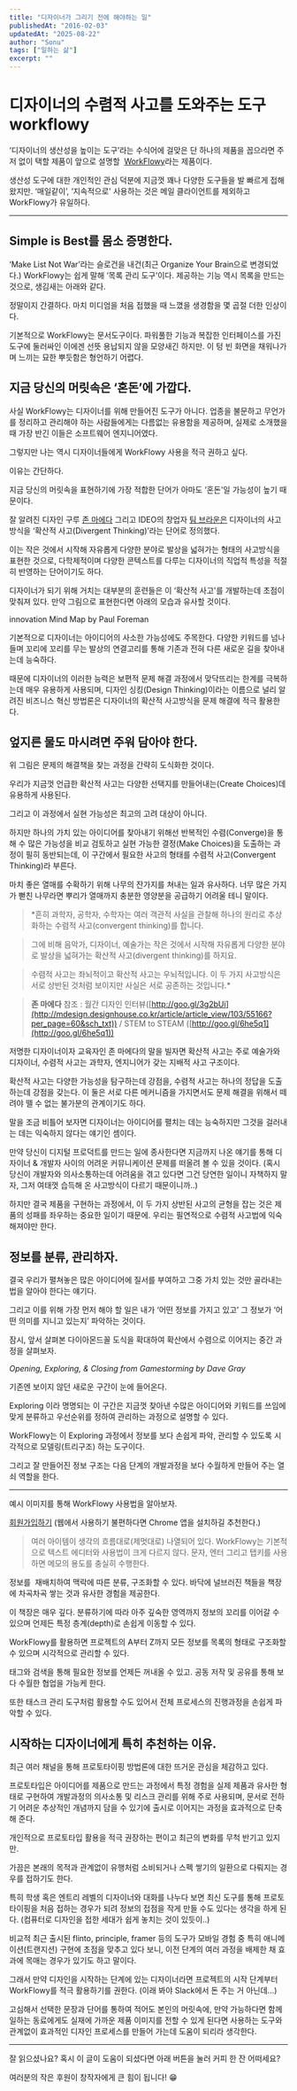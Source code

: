 ```yaml
---
title: "디자이너가 그리기 전에 해야하는 일"
publishedAt: "2016-02-03"
updatedAt: "2025-08-22"
author: "Sonu"
tags: ["일하는 삶"]
excerpt: ""
---
```



# 디자이너의 수렴적 사고를 도와주는 도구 workflowy


‘디자이너의 생산성을 높이는 도구’라는 수식어에 걸맞은 단 하나의 제품을 꼽으라면 주저 없이 택할 제품이 앞으로 설명할  [WorkFlowy](https://workflowy.com/invite/198ce1c0.lnx)라는 제품이다.


생산성 도구에 대한 개인적인 관심 덕분에 지금껏 꽤나 다양한 도구들을 발 빠르게 접해왔지만. ‘매일같이’, ‘지속적으로' 사용하는 것은 메일 클라이언트를 제외하고 WorkFlowy가 유일하다.


---


## Simple is Best를 몸소 증명한다.


‘Make List Not War’라는 슬로건을 내건(최근 Organize Your Brain으로 변경되었다.) WorkFlowy는 쉽게 말해 ‘목록 관리 도구’이다. 제공하는 기능 역시 목록을 만드는 것으로, 생김새는 아래와 같다.





정말이지 간결하다. 마치 미디엄을 처음 접했을 때 느꼈을 생경함을 몇 곱절 더한 인상이다.


기본적으로 WorkFlowy는 문서도구이다. 파워풀한 기능과 복잡한 인터페이스를 가진 도구에 둘러싸인 이에겐 선뜻 용납되지 않을 모양새긴 하지만. 이 텅 빈 화면을 채워나가며 느끼는 묘한 뿌듯함은 형언하기 어렵다.


## 지금 당신의 머릿속은 ‘혼돈’에 가깝다.


사실 WorkFlowy는 디자이너를 위해 만들어진 도구가 아니다. 업종을 불문하고 무언가를 정리하고 관리해야 하는 사람들에게는 다름없는 유용함을 제공하며, 실제로 소개했을 때 가장 반긴 이들은 소프트웨어 엔지니어였다.


그렇지만 나는 역시 디자이너들에게 WorkFlowy 사용을 적극 권하고 싶다.


이유는 간단하다.


지금 당신의 머릿속을 표현하기에 가장 적합한 단어가 아마도 ‘혼돈'일 가능성이 높기 때문이다.


잘 알려진 디자인 구루 [존 마에다](https://twitter.com/johnmaeda) 그리고 IDEO의 창업자 [팀 브라운은](https://twitter.com/tceb62) 디자이너의 사고방식을 ‘확산적 사고(Divergent Thinking)’라는 단어로 정의했다.


이는 작은 것에서 시작해 자유롭게 다양한 분야로 발상을 넓혀가는 형태의 사고방식을 표현한 것으로, 다학제적이며 다양한 콘텍스트를 다루는 디자이너의 직업적 특성을 적절히 반영하는 단어이기도 하다.


디자이너가 되기 위해 거치는 대부분의 훈련들은 이 ‘확산적 사고'를 개발하는데 초점이 맞춰져 있다. 만약 그림으로 표현한다면 아래의 모습과 유사할 것이다.





innovation Mind Map by Paul Foreman


기본적으로 디자이너는 아이디어의 사소한 가능성에도 주목한다. 다양한 키워드를 넘나들며 꼬리에 꼬리를 무는 발상의 연결고리를 통해 기존과 전혀 다른 새로운 길을 찾아내는데 능숙하다.


때문에 디자이너의 이러한 능력은 보편적 문제 해결 과정에서 맞닥뜨리는 한계를 극복하는데 매우 유용하게 사용되며, 디자인 싱킹(Design Thinking)이라는 이름으로 널리 알려진 비즈니스 혁신 방법론은 디자이너의 확산적 사고방식을 문제 해결에 적극 활용한다.


## 엎지른 물도 마시려면 주워 담아야 한다.





위 그림은 문제의 해결책을 찾는 과정을 간략히 도식화한 것이다.


우리가 지금껏 언급한 확산적 사고는 다양한 선택지를 만들어내는(Create Choices)데 유용하게 사용된다.


그리고 이 과정에서 실현 가능성은 최고의 고려 대상이 아니다.


하지만 하나의 가치 있는 아이디어를 찾아내기 위해선 반복적인 수렴(Converge)을 통해 수 많은 가능성을 비교 검토하고 실현 가능한 결정(Make Choices)을 도출하는 과정이 필히 동반되는데, 이 구간에서 필요한 사고의 형태를 수렴적 사고(Convergent Thinking)라 부른다.


마치 좋은 열매를 수확하기 위해 나무의 잔가지를 쳐내는 일과 유사하다. 너무 많은 가지가 뻗친 나무라면 뿌리가 열매까지 충분한 영양분을 공급하기 어려울 테니 말이다.




> *흔히 과학자, 공학자, 수학자는 여러 객관적 사실을 관찰해 하나의 원리로 추상화하는 수렴적 사고(convergent thinking)를 합니다.

>

> 그에 비해 음악가, 디자이너, 예술가는 작은 것에서 시작해 자유롭게 다양한 분야로 발상을 넓혀가는 확산적 사고(divergent thinking)를 하지요.

>

> 수렴적 사고는 좌뇌적이고 확산적 사고는 우뇌적입니다. 이 두 가지 사고방식은 서로 상반된 것처럼 보이지만 사실은 서로 공존하는 것입니다.*

>

> **존 마에다**
> 참조 : 월간 디자인 인터뷰([http://goo.gl/3g2bUi](http://mdesign.designhouse.co.kr/article/article_view/103/55166?per_page=60&sch_txt)) / STEM to STEAM ([http://goo.gl/6he5q1](http://goo.gl/6he5q1))

저명한 디자이너이자 교육자인 존 마에다의 말을 빌자면 확산적 사고는 주로 예술가와 디자이너, 수렴적 사고는 과학자, 엔지니어가 갖는 지배적 사고 구조이다.


확산적 사고는 다양한 가능성을 탐구하는데 강점을, 수렴적 사고는 하나의 정답을 도출하는데 강점을 갖는다. 이 둘은 서로 다른 메커니즘을 가지면서도 문제 해결을 위해서 떼려야 뗄 수 없는 불가분의 관계이기도 하다.


말을 조금 비틀어 보자면 디자이너는 아이디어를 펼치는 데는 능숙하지만 그것을 걸러내는 데는 익숙하지 않다는 얘기인 셈이다.


만약 당신이 디지털 프로덕트를 만드는 일에 종사한다면 지금까지 나온 얘기를 통해 디자이너 & 개발자 사이의 어려운 커뮤니케이션 문제를 떠올려 볼 수 있을 것이다. (혹시 당신이 개발자와 의사소통하는데 어려움을 겪고 있다면 그건 당연한 일이니 자책하지 말자, 그저 여태껏 습득해 온 사고방식이 다르기 때문이니까..)


하지만 결국 제품을 구현하는 과정에서, 이 두 가지 상반된 사고의 균형을 잡는 것은 제품의 성패를 좌우하는 중요한 일이기 때문에. 우리는 필연적으로 수렴적 사고법에 익숙해져야만 한다.


## 정보를 분류, 관리하자.


결국 우리가 펼쳐놓은 많은 아이디어에 질서를 부여하고 그중 가치 있는 것만 골라내는 법을 알아야 한다는 얘기다.


그리고 이를 위해 가장 먼저 해야 할 일은 내가 ‘어떤 정보를 가지고 있고’ 그 정보가 ‘어떤 의미를 지니고 있는지’ 파악하는 것이다.


잠시, 앞서 살펴본 다이아몬드꼴 도식을 확대하여 확산에서 수렴으로 이어지는 중간 과정을 살펴보자.





*Opening, Exploring, & Closing from Gamestorming by Dave Gray*


기존엔 보이지 않던 새로운 구간이 눈에 들어온다.


Exploring 이라 명명되는 이 구간은 지금껏 찾아낸 수많은 아이디어와 키워드를 쓰임에 맞게 분류하고 우선순위를 정하여 관리하는 과정으로 설명할 수 있다.


WorkFlowy는 이 Exploring 과정에서 정보를 보다 손쉽게 파악, 관리할 수 있도록 시각적으로 모델링(트리구조) 하는 도구이다.


그리고 잘 만들어진 정보 구조는 다음 단계의 개발과정을 보다 수월하게 만들어 주는 열쇠 역할을 한다.


---


예시 이미지를 통해 WorkFlowy 사용법을 알아보자.


[회원가입하기](https://workflowy.com/invite/198ce1c0.lnx) (웹에서 사용하기 불편하다면 Chrome 앱을 설치하길 추천한다.)

> 여러 아이템이 생각의 흐름대로(제멋대로) 나열되어 있다. WorkFlowy는 기본적으로 텍스트 에디터와 사용법이 크게 다르지 않다. 문자, 엔터 그리고 탭키를 사용하면 메모의 용도를 충실히 수행한다.




정보를  재배치하여 맥락에 따른 분류, 구조화할 수 있다. 바닥에 널브러진 책들을 책장에 차곡차곡 쌓는 것과 유사한 경험을 제공한다.





이 책장은 매우 깊다. 분류하기에 따라 아주 깊숙한 영역까지 정보의 꼬리를 이어갈 수 있으며 언제든 특정 층계(depth)로 손쉽게 이동할 수 있다.








WorkFlowy를 활용하면 프로젝트의 A부터 Z까지 모든 정보를 목록의 형태로 구조화할 수 있으며 시각적으로 관리할 수 있다.








태그와 검색을 통해 필요한 정보를 언제든 꺼내올 수 있고. 공동 저작 및 공유를 통해 보다 수월한 협업을 가능케 한다.








또한 태스크 관리 도구처럼 활용할 수도 있어서 전체 프로세스의 진행과정을 손쉽게 파악할 수 있다.





## 시작하는 디자이너에게 특히 추천하는 이유.


최근 여러 채널을 통해 프로토타이핑 방법론에 대한 뜨거운 관심을 체감하고 있다.


프로토타입은 아이디어를 제품으로 만드는 과정에서 특정 경험을 실제 제품과 유사한 형태로 구현하여 개발과정의 의사소통 및 리스크 관리를 위해 주로 사용되며, 문서로 전하기 어려운 추상적인 개념까지 담을 수 있기에 출시로 이어지는 과정을 효과적으로 단축해 준다.


개인적으로 프로토타입 활용을 적극 권장하는 편이고 최근의 변화를 무척 반기고 있지만.


가끔은 본래의 목적과 관계없이 유행처럼 소비되거나 스펙 쌓기의 일환으로 다뤄지는 경우를 접하기도 한다.


특히 학생 혹은 엔트리 레벨의 디자이너와 대화를 나누다 보면 최신 도구를 통해 프로토타이핑을 처음 접하는 경우가 되려 정보의 접점을 작게 만들 수도 있다는 생각을 하게 된다. (컴퓨터로 디자인을 접한 세대가 쉽게 놓치는 것이 있듯이..)


비교적 최근 출시된 flinto, principle, framer 등의 도구가 모바일 경험 중 특히 애니메이션(트랜지션) 구현에 초점을 맞추고 있다 보니, 이전 단계의 여러 과정을 배제한 채 효과에 목매는 경우가 있기도 하고 말이다.


그래서 만약 디자인을 시작하는 단계에 있는 디자이너라면 프로젝트의 시작 단계부터 WorkFlowy를 적극 활용하기를 권한다. (이래 봐야 Slack에서 돈 주는 거 아닌데...)


고심해서 선택한 문장과 단어를 통하여 적어도 본인의 머릿속에, 만약 가능하다면 함께 일하는 동료에게도 실재에 가까운 제품 이미지를 전할 수 있게 된다면 사용하는 도구와 관계없이 효과적인 디자인 프로세스를 만들어 가는데 도움이 되리라 생각한다.


---


잘 읽으셨나요? 혹시 이 글이 도움이 되셨다면 아래 버튼을 눌러 커피 한 잔 어떠세요?


여러분의 작은 후원이 창작자에게 큰 힘이 됩니다! 😁

